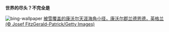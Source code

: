 
**世界的尽头？不完全是**

![bing-wallpaper](https://www.bing.com/th?id=OHR.CornwallSnow_ZH-CN8407245245_1920x1080.jpg)
[被雪覆盖的康沃尔天涯海角小径，康沃尔郡兰德恩德，英格兰 (© Josef FitzGerald-Patrick/Getty Images)](https://www.bing.com/search?q=%E5%BA%B7%E6%B2%83%E5%B0%94%E9%83%A1%E5%85%B0%E5%85%B9%E8%A7%92&amp;form=hpcapt&amp;mkt=zh-cn)
  